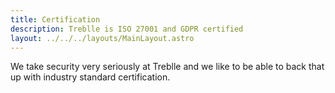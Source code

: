 ```yaml
---
title: Certification
description: Treblle is ISO 27001 and GDPR certified
layout: ../../../layouts/MainLayout.astro
---
```


We take security very seriously at Treblle and we like to be able to back that up with industry standard certification.
